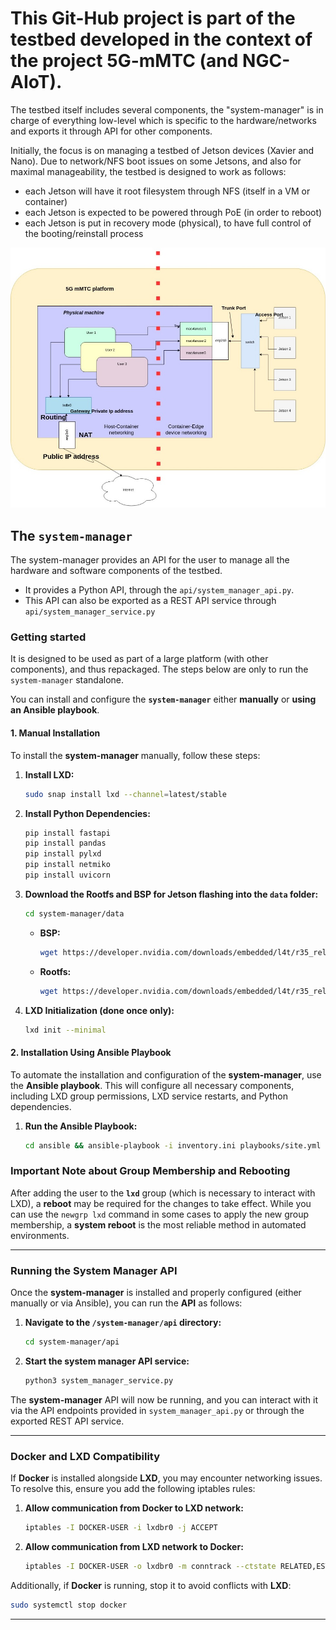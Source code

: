 # This Git-Hub project is part of the testbed developed in the context of the project 5G-mMTC (and NGC-AIoT).

The testbed itself includes several components, the "system-manager" is in charge of everything low-level which is 
specific to the hardware/networks and exports it through API for other components.

Initially, the focus is on managing a testbed of Jetson devices (Xavier and Nano).
Due to network/NFS boot issues on some Jetsons, and also for maximal manageability, the testbed is designed to work as
follows:
- each Jetson will have it root filesystem through NFS (itself in a VM or container)
- each Jetson is expected to be powered through PoE (in order to reboot)
- each Jetson is put in recovery mode (physical), to have full control of the booting/reinstall process

![network architecture](docs/figs/final_network_arch.jpeg)

## The `system-manager`

The system-manager provides an API for the user to manage all the hardware and software components of the testbed.
- It provides a Python API, through the `api/system_manager_api.py`. 
- This API can also be exported as a REST API service through `api/system_manager_service.py`

### Getting started

It is designed to be used as part of a large platform (with other components), and thus repackaged.
The steps below are only to run the `system-manager` standalone.

You can install and configure the **`system-manager`** either **manually** or **using an Ansible playbook**.


#### **1. Manual Installation**

To install the **system-manager** manually, follow these steps:

1. **Install LXD:**
   ```bash
   sudo snap install lxd --channel=latest/stable
   ```

2. **Install Python Dependencies:**
   ```bash
   pip install fastapi
   pip install pandas 
   pip install pylxd 
   pip install netmiko
   pip install uvicorn
   ```

3. **Download the Rootfs and BSP for Jetson flashing into the `data` folder:**
   ```bash
   cd system-manager/data
   ```

   - **BSP:**
     ```bash
     wget https://developer.nvidia.com/downloads/embedded/l4t/r35_release_v4.1/release/jetson_linux_r35.4.1_aarch64.tbz2
     ```

   - **Rootfs:**
     ```bash
     wget https://developer.nvidia.com/downloads/embedded/l4t/r35_release_v4.1/release/tegra_linux_sample-root-filesystem_r35.4.1_aarch64.tbz2
     ```

4. **LXD Initialization (done once only):**
   ```bash
   lxd init --minimal
   ```




#### **2. Installation Using Ansible Playbook**

To automate the installation and configuration of the **system-manager**, use the **Ansible playbook**. This will configure all necessary components, including LXD group permissions, LXD service restarts, and Python dependencies.

1. **Run the Ansible Playbook:**
   ```bash
   cd ansible && ansible-playbook -i inventory.ini playbooks/site.yml --ask-become-pass
   ```



### **Important Note about Group Membership and Rebooting**

After adding the user to the **`lxd`** group (which is necessary to interact with LXD), a **reboot** may be required for the changes to take effect. While you can use the `newgrp lxd` command in some cases to apply the new group membership, a **system reboot** is the most reliable method in automated environments.


---

### **Running the System Manager API**

Once the **system-manager** is installed and properly configured (either manually or via Ansible), you can run the **API** as follows:

1. **Navigate to the `/system-manager/api` directory:**
   ```bash
   cd system-manager/api
   ```

2. **Start the system manager API service:**
   ```bash
   python3 system_manager_service.py
   ```

The **system-manager** API will now be running, and you can interact with it via the API endpoints provided in `system_manager_api.py` or through the exported REST API service.



---

### **Docker and LXD Compatibility**

If **Docker** is installed alongside **LXD**, you may encounter networking issues. To resolve this, ensure you add the following iptables rules:

1. **Allow communication from Docker to LXD network:**
   ```bash
   iptables -I DOCKER-USER -i lxdbr0 -j ACCEPT
   ```

2. **Allow communication from LXD network to Docker:**
   ```bash
   iptables -I DOCKER-USER -o lxdbr0 -m conntrack --ctstate RELATED,ESTABLISHED -j ACCEPT
   ```

Additionally, if **Docker** is running, stop it to avoid conflicts with **LXD**:

```bash
sudo systemctl stop docker
```

---